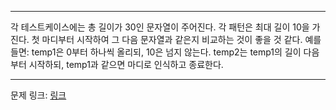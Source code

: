 ***

각 테스트케이스에는 총 길이가 30인 문자열이 주어진다. 각 패턴은 최대 길이 10을 가진다.
첫 마디부터 시작하여 그 다음 문자열과 같은지 비교하는 것이 좋을 것 같다.
예를 들면: temp1은 0부터 하나씩 올리되, 10은 넘지 않는다. temp2는 temp1의 길이 다음부터 시작하되, temp1과 같으면 마디로 인식하고 종료한다.

***
문제 링크: [링크](https://swexpertacademy.com/main/code/problem/problemDetail.do?problemLevel=2&contestProbId=AV5P1kNKAl8DFAUq&categoryId=AV5P1kNKAl8DFAUq&categoryType=CODE&problemTitle=&orderBy=PASS_RATE&selectCodeLang=ALL&select-1=2&pageSize=10&pageIndex=1)
